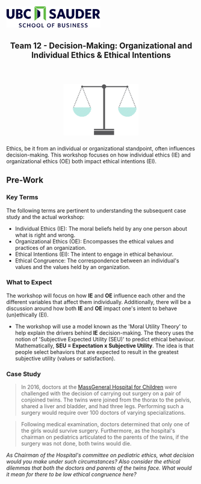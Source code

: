 <h1 align="left">
<img float="center" src="/images/img/Sauder.png" width=250 />
<h2 align="center"> Team 12 - Decision-Making: Organizational and Individual Ethics & Ethical Intentions
<br> </br>
</h2>
</h1>

<h1 align="center">
<img float="center" src="/images/img/Ethics.png" width=200 />
</h1>

Ethics, be it from an individual or organizational standpoint, often influences decision-making. This workshop focuses on how individual ethics (IE) and organizational ethics (OE) both impact ethical intentions (EI).

## Pre-Work

### Key Terms

The following terms are pertinent to understanding the subsequent case study and the actual workshop:

* Individual Ethics (IE): The moral beliefs held by any one person about what is right and wrong.
* Organizational Ethics (OE): Encompasses the ethical values and practices of an organization.
* Ethical Intentions (EI): The intent to engage in ethical behaviour.
* Ethical Congruence: The correspondence between an individual's values and the values held by an organization.

### What to Expect

The workshop will focus on how **IE** and **OE** influence each other and the different variables that affect them individually. Additionally, there will be a discussion around how both **IE** and **OE** impact one's intent to behave (un)ethically (EI).

* The workshop will use a model known as the 'Moral Utility Theory' to help explain the drivers behind **IE** decision-making. The theory uses the notion of 'Subjective Expected Utility (SEU)' to predict ethical behaviour. Mathematically, **SEU = Expectation x Subjective Utility**. The idea is that people select behaviors that are expected to result in the greatest subjective utility (values or satisfaction).


### Case Study

> In 2016, doctors at the [MassGeneral Hospital for Children](https://www.massgeneral.org/children/)  were challenged with the decision of carrying out surgery on a pair of conjoined twins. The twins were joined from the thorax to the pelvis, shared a liver and bladder, and had three legs. Performing such a surgery would require over 100 doctors of varying specializations.

> Following medical examination, doctors determined that only one of the girls would survive surgery. Furthermore, as the hospital's chairman on pediatrics articulated to the parents of the twins, if the surgery was not done, both twins would die.


*As Chairman of the Hospital's committee on pediatric ethics, what decision would you make under such circumstances? Also consider the ethical dilemmas that both the doctors and parents of the twins face. What would it mean for there to be low ethical congruence here?*
